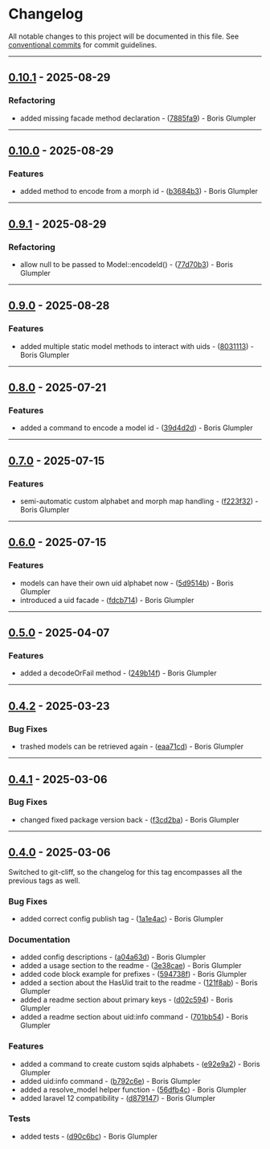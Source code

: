 # Changelog

All notable changes to this project will be documented in this file. See [conventional commits](https://www.conventionalcommits.org/) for commit guidelines.

---
## [0.10.1](https://github.com/ShabuShabu/laravel-uid/compare/v0.10.0..v0.10.1) - 2025-08-29

### Refactoring

- added missing facade method declaration - ([7885fa9](https://github.com/ShabuShabu/laravel-uid/commit/7885fa91999fd817c4e4287fd626e46f04333859)) - Boris Glumpler

---
## [0.10.0](https://github.com/ShabuShabu/laravel-uid/compare/v0.9.1..v0.10.0) - 2025-08-29

### Features

- added method to encode from a morph id - ([b3684b3](https://github.com/ShabuShabu/laravel-uid/commit/b3684b3c71aede5327f834626385fe5c274516bb)) - Boris Glumpler

---
## [0.9.1](https://github.com/ShabuShabu/laravel-uid/compare/v0.9.0..v0.9.1) - 2025-08-29

### Refactoring

- allow null to be passed to Model::encodeId() - ([77d70b3](https://github.com/ShabuShabu/laravel-uid/commit/77d70b36538293f48667486ac5d47f614e616d9e)) - Boris Glumpler

---
## [0.9.0](https://github.com/ShabuShabu/laravel-uid/compare/v0.8.0..v0.9.0) - 2025-08-28

### Features

- added multiple static model methods to interact with uids - ([8031113](https://github.com/ShabuShabu/laravel-uid/commit/80311137612a58c353ff2ad5caa7d3c2d717349c)) - Boris Glumpler

---

## [0.8.0](https://github.com/ShabuShabu/laravel-uid/compare/v0.7.0..v0.8.0) - 2025-07-21

### Features

- added a command to encode a model id - ([39d4d2d](https://github.com/ShabuShabu/laravel-uid/commit/39d4d2dd7e14b90e0ad3cd48e5d2dac364b86ec9)) - Boris Glumpler

---

## [0.7.0](https://github.com/ShabuShabu/laravel-uid/compare/v0.6.0..v0.7.0) - 2025-07-15

### Features

- semi-automatic custom alphabet and morph map handling - ([f223f32](https://github.com/ShabuShabu/laravel-uid/commit/f223f3201562d4138a9b7892cef7aece025e485d)) - Boris Glumpler

---

## [0.6.0](https://github.com/ShabuShabu/laravel-uid/compare/v0.5.0..v0.6.0) - 2025-07-15

### Features

- models can have their own uid alphabet now - ([5d9514b](https://github.com/ShabuShabu/laravel-uid/commit/5d9514b04cc0eeed675a3a96d68bbbb4578e41fd)) - Boris Glumpler
- introduced a uid facade - ([fdcb714](https://github.com/ShabuShabu/laravel-uid/commit/fdcb714d1a5fcf1e8160caf61cc941b30ec9e319)) - Boris Glumpler

---

## [0.5.0](https://github.com/ShabuShabu/laravel-uid/compare/v0.4.2..0.5.0) - 2025-04-07

### Features

- added a decodeOrFail method - ([249b14f](https://github.com/ShabuShabu/laravel-uid/commit/249b14fddf02b852e3a12e2670c68fe5e2aabd1c)) - Boris Glumpler

---

## [0.4.2](https://github.com/ShabuShabu/laravel-uid/compare/v0.4.1..0.4.2) - 2025-03-23

### Bug Fixes

- trashed models can be retrieved again - ([eaa71cd](https://github.com/ShabuShabu/laravel-uid/commit/eaa71cd79ae0c4efa13b9f1faa83de1c597269b8)) - Boris Glumpler

---

## [0.4.1](https://github.com/ShabuShabu/laravel-uid/compare/v0.4.0..0.4.1) - 2025-03-06

### Bug Fixes

- changed fixed package version back - ([f3cd2ba](https://github.com/ShabuShabu/laravel-uid/commit/f3cd2babaf8a66bff3d14c4d237385eb573fef34)) - Boris Glumpler

---

## [0.4.0](https://github.com/ShabuShabu/laravel-uid/compare/v0.1.0..v0.4.0) - 2025-03-06

Switched to git-cliff, so the changelog for this tag encompasses all the previous tags as well.

### Bug Fixes

- added correct config publish tag - ([1a1e4ac](https://github.com/ShabuShabu/laravel-uid/commit/1a1e4ac0ab2eb5f1ff8b8b7a7f8ac182d558a032)) - Boris Glumpler

### Documentation

- added config descriptions - ([a04a63d](https://github.com/ShabuShabu/laravel-uid/commit/a04a63d2108aa1e01265ccd492433f71679d1426)) - Boris Glumpler
- added a usage section to the readme - ([3e38cae](https://github.com/ShabuShabu/laravel-uid/commit/3e38cae86dfdbf05008963985e8859f53ff794ad)) - Boris Glumpler
- added code block example for prefixes - ([594738f](https://github.com/ShabuShabu/laravel-uid/commit/594738f07c6bb53b9f80e478127cb17934363d75)) - Boris Glumpler
- added a section about the HasUid trait to the readme - ([121f8ab](https://github.com/ShabuShabu/laravel-uid/commit/121f8abd3f2292e0cf5afcf75e0c5f98446d123c)) - Boris Glumpler
- added a readme section about primary keys - ([d02c594](https://github.com/ShabuShabu/laravel-uid/commit/d02c5940586b6505ee290c1457f21d4e48844b9f)) - Boris Glumpler
- added a readme section about uid:info command - ([701bb54](https://github.com/ShabuShabu/laravel-uid/commit/701bb54a21508996deb27f787c41e298a41ef1a2)) - Boris Glumpler

### Features

- added a command to create custom sqids alphabets - ([e92e9a2](https://github.com/ShabuShabu/laravel-uid/commit/e92e9a2215c1f75dfcdaa3962ce228d0fef97174)) - Boris Glumpler
- added uid:info command - ([b792c6e](https://github.com/ShabuShabu/laravel-uid/commit/b792c6ef1dbeebe13240945be6cf298fd0e7cd4d)) - Boris Glumpler
- added a resolve_model helper function - ([56dfb4c](https://github.com/ShabuShabu/laravel-uid/commit/56dfb4cee84e1e1233eae51e2d244cc0c563181f)) - Boris Glumpler
- added laravel 12 compatibility - ([d879147](https://github.com/ShabuShabu/laravel-uid/commit/d879147202ed4445531125df9b3b1158a7f069d8)) - Boris Glumpler

### Tests

- added tests - ([d90c6bc](https://github.com/ShabuShabu/laravel-uid/commit/d90c6bcb79066a19669220ef8dc1f41b7c199ef2)) - Boris Glumpler